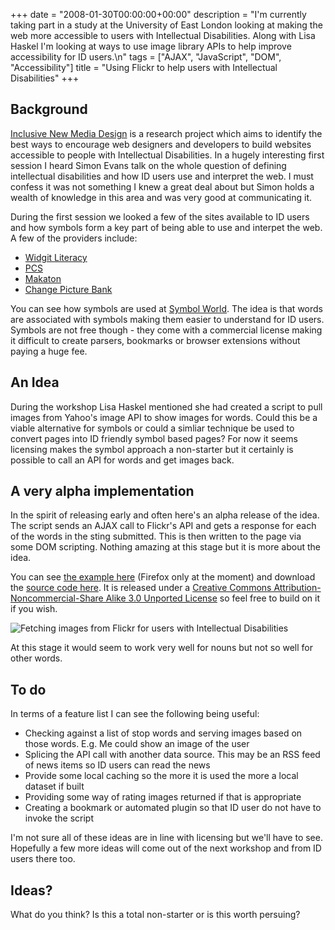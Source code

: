 +++
date = "2008-01-30T00:00:00+00:00"
description = "I'm currently taking part in a study at the University of East London looking at making the web more accessible to users with Intellectual Disabilities. Along with Lisa Haskel I'm looking at ways to use image library APIs to help improve accessibility for ID users.\n"
tags = ["AJAX", "JavaScript", "DOM", "Accessibility"]
title = "Using Flickr to help users with Intellectual Disabilities"
+++

## Background

[Inclusive New Media Design][1] is a research project which aims to identify the
best ways to encourage web designers and developers to build websites accessible
to people with Intellectual Disabilities. In a hugely interesting first session
I heard Simon Evans talk on the whole question of defining intellectual
disabilities and how ID users use and interpret the web. I must confess it was
not something I knew a great deal about but Simon holds a wealth of knowledge in
this area and was very good at communicating it.

During the first session we looked a few of the sites available to ID users and
how symbols form a key part of being able to use and interpet the web. A few of
the providers include:

- [Widgit Literacy][2]
- [PCS][3]
- [Makaton][4]
- [Change Picture Bank][5]

You can see how symbols are used at [Symbol World][6]. The idea is that words
are associated with symbols making them easier to understand for ID users.
Symbols are not free though - they come with a commercial license making it
difficult to create parsers, bookmarks or browser extensions without paying a
huge fee.

## An Idea

During the workshop Lisa Haskel mentioned she had created a script to pull
images from Yahoo's image API to show images for words. Could this be a viable
alternative for symbols or could a simliar technique be used to convert pages
into ID friendly symbol based pages? For now it seems licensing makes the symbol
approach a non-starter but it certainly is possible to call an API for words and
get images back.

## A very alpha implementation

In the spirit of releasing early and often here's an alpha release of the idea.
The script sends an AJAX call to Flickr's API and gets a response for each of
the words in the sting submitted. This is then written to the page via some DOM
scripting. Nothing amazing at this stage but it is more about the idea.

You can see [the example here][7] (Firefox only at the moment) and download the
[source code here][8]. It is released under a [Creative Commons
Attribution-Noncommercial-Share Alike 3.0 Unported License][9] so feel free to
build on it if you wish.

![Fetching images from Flickr for users with Intellectual Disabilities][10]

At this stage it would seem to work very well for nouns but not so well for
other words.

## To do

In terms of a feature list I can see the following being useful:

- Checking against a list of stop words and serving images based on those words.
  E.g. Me could show an image of the user
- Splicing the API call with another data source. This may be an RSS feed of
  news items so ID users can read the news
- Provide some local caching so the more it is used the more a local dataset if
  built
- Providing some way of rating images returned if that is appropriate
- Creating a bookmark or automated plugin so that ID user do not have to invoke
  the script

I'm not sure all of these ideas are in line with licensing but we'll have to
see. Hopefully a few more ideas will come out of the next workshop and from ID
users there too.

## Ideas?

What do you think? Is this a total non-starter or is this worth persuing?

[1]: http://www.inclusivenewmedia.org/
[2]: http://www.widgit.com/symbols/index.htm
[3]: http://www.mayer-johnson-symbols.com/
[4]: http://www.makaton.org/
[5]: http://www.changepeople.co.uk/
[6]: http://www.symbolworld.org/
[7]: /examples/inmd/
[8]: /downloads/inmd_0.1.zip
[9]: http://creativecommons.org/licenses/by-nc-sa/3.0/
[10]: /images/articles/inmd_alpha.jpg
